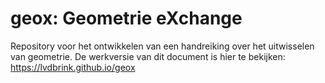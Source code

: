 # geox: Geometrie eXchange
Repository voor het ontwikkelen van een handreiking over het uitwisselen van geometrie. De werkversie van dit document is hier te bekijken:  https://lvdbrink.github.io/geox

